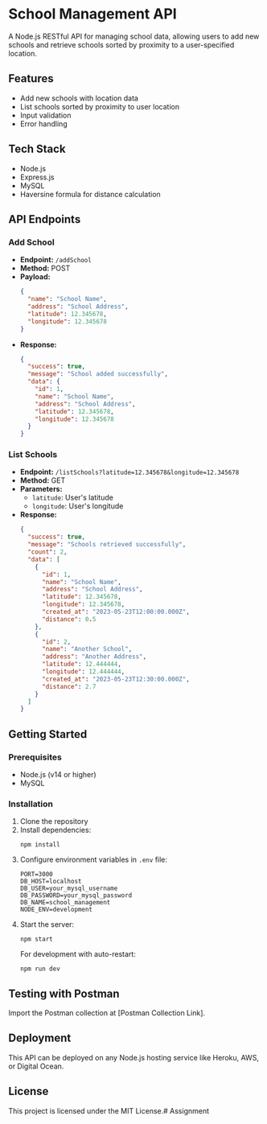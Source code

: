 # School Management API

A Node.js RESTful API for managing school data, allowing users to add new schools and retrieve schools sorted by proximity to a user-specified location.

## Features

- Add new schools with location data
- List schools sorted by proximity to user location
- Input validation
- Error handling

## Tech Stack

- Node.js
- Express.js
- MySQL
- Haversine formula for distance calculation

## API Endpoints

### Add School
- **Endpoint:** `/addSchool`
- **Method:** POST
- **Payload:**
  ```json
  {
    "name": "School Name",
    "address": "School Address",
    "latitude": 12.345678,
    "longitude": 12.345678
  }
  ```
- **Response:**
  ```json
  {
    "success": true,
    "message": "School added successfully",
    "data": {
      "id": 1,
      "name": "School Name",
      "address": "School Address",
      "latitude": 12.345678,
      "longitude": 12.345678
    }
  }
  ```

### List Schools
- **Endpoint:** `/listSchools?latitude=12.345678&longitude=12.345678`
- **Method:** GET
- **Parameters:** 
  - `latitude`: User's latitude
  - `longitude`: User's longitude
- **Response:**
  ```json
  {
    "success": true,
    "message": "Schools retrieved successfully",
    "count": 2,
    "data": [
      {
        "id": 1,
        "name": "School Name",
        "address": "School Address",
        "latitude": 12.345678,
        "longitude": 12.345678,
        "created_at": "2023-05-23T12:00:00.000Z",
        "distance": 0.5
      },
      {
        "id": 2,
        "name": "Another School",
        "address": "Another Address",
        "latitude": 12.444444,
        "longitude": 12.444444,
        "created_at": "2023-05-23T12:30:00.000Z",
        "distance": 2.7
      }
    ]
  }
  ```

## Getting Started

### Prerequisites

- Node.js (v14 or higher)
- MySQL

### Installation

1. Clone the repository
2. Install dependencies:
   ```
   npm install
   ```
3. Configure environment variables in `.env` file:
   ```
   PORT=3000
   DB_HOST=localhost
   DB_USER=your_mysql_username
   DB_PASSWORD=your_mysql_password
   DB_NAME=school_management
   NODE_ENV=development
   ```
4. Start the server:
   ```
   npm start
   ```
   For development with auto-restart:
   ```
   npm run dev
   ```

## Testing with Postman

Import the Postman collection at [Postman Collection Link].

## Deployment

This API can be deployed on any Node.js hosting service like Heroku, AWS, or Digital Ocean.

## License

This project is licensed under the MIT License.# Assignment
